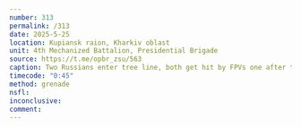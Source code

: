 ```yaml
---
number: 313
permalink: /313
date: 2025-5-25
location: Kupiansk raion, Kharkiv oblast
unit: 4th Mechanized Battalion, Presidential Brigade
source: https://t.me/opbr_zsu/563
caption: Two Russians enter tree line, both get hit by FPVs one after the other. Lying on his back and covered with blood, one of them pulls the pin on his grenade and detonates it on his chest
timecode: "0:45"
method: grenade
nsfl: 
inconclusive: 
comment: 
---
```

<script async src="https://telegram.org/js/telegram-widget.js?22" data-telegram-post="opbr_zsu/563" data-width="100%" data-userpic="false"></script>